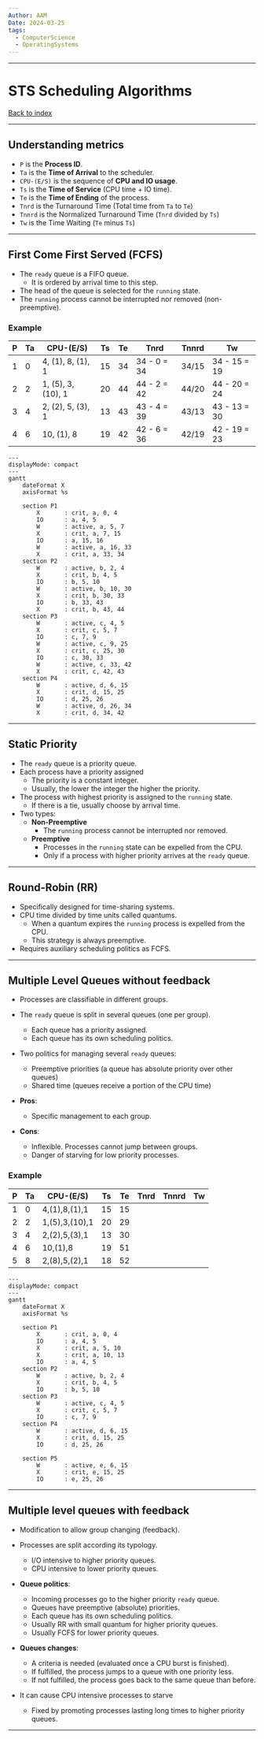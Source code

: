 ```yaml
---
Author: AAM
Date: 2024-03-25
tags:
  - ComputerScience
  - OperatingSystems
---
```

---
# STS Scheduling Algorithms

[Back to index](../OS.md)

---
## Understanding metrics

- `P` is the **Process ID**.
- `Ta` is the **Time of Arrival** to the scheduler.
- `CPU-(E/S)` is the sequence of **CPU and IO usage**.
- `Ts` is the **Time of Service** (CPU time + IO time).
- `Te` is the **Time of Ending** of the process.
- `Tnrd` is the Turnaround Time (Total time from `Ta` to `Te`)
- `Tnnrd` is the Normalized Turnaround Time (`Tnrd` divided by `Ts`)
- `Tw` is the Time Waiting (`Te` minus `Ts`)

---
## First Come First Served (FCFS)

- The `ready` queue is a FIFO queue.
	- It is ordered by arrival time to this step.
- The head of the queue is selected for the `running` state.
- The `running` process cannot be interrupted nor removed (non-preemptive).

### Example

| P   | Ta  | CPU-(E/S)          | Ts  | Te  | Tnrd        | Tnnrd | Tw           |
| --- | --- | ------------------ | --- | --- | ----------- | ----- | ------------ |
| 1   | 0   | 4, (1), 8, (1), 1  | 15  | 34  | 34 - 0 = 34 | 34/15 | 34 - 15 = 19 |
| 2   | 2   | 1, (5), 3, (10), 1 | 20  | 44  | 44 - 2 = 42 | 44/20 | 44 - 20 = 24 |
| 3   | 4   | 2, (2), 5, (3), 1  | 13  | 43  | 43 - 4 = 39 | 43/13 | 43 - 13 = 30 |
| 4   | 6   | 10, (1), 8         | 19  | 42  | 42 - 6 = 36 | 42/19 | 42 - 19 = 23 |
```mermaid
---
displayMode: compact
---
gantt
    dateFormat X
    axisFormat %s
    
    section P1
        X       : crit, a, 0, 4
        IO      : a, 4, 5
		W       : active, a, 5, 7
		X       : crit, a, 7, 15
		IO      : a, 15, 16
		W       : active, a, 16, 33
		X       : crit, a, 33, 34
    section P2
	    W       : active, b, 2, 4
	    X       : crit, b, 4, 5
	    IO      : b, 5, 10
	    W       : active, b, 10, 30
	    X       : crit, b, 30, 33
	    IO      : b, 33, 43
	    X       : crit, b, 43, 44
	section P3
		W       : active, c, 4, 5
		X       : crit, c, 5, 7
	    IO      : c, 7, 9
	    W       : active, c, 9, 25
	    X       : crit, c, 25, 30
	    IO      : c, 30, 33
	    W       : active, c, 33, 42
	    X       : crit, c, 42, 43
	section P4
		W       : active, d, 6, 15
		X       : crit, d, 15, 25
		IO      : d, 25, 26
		W       : active, d, 26, 34
		X       : crit, d, 34, 42

```

---
## Static Priority

- The `ready` queue is a priority queue.
- Each process have a priority assigned 
	- The priority is a constant integer.
	- Usually, the lower the integer the higher the priority.
- The process with highest priority is assigned to the `running` state.
	- If there is a tie, usually choose by arrival time.
- Two types:
	- **Non-Preemptive**
		- The `running` process cannot be interrupted nor removed.
	- **Preemptive**
		- Processes in the `running` state can be expelled from the CPU.
		- Only if a process with higher priority arrives at the `ready` queue.


---
## Round-Robin (RR)

- Specifically designed for time-sharing systems.
- CPU time divided by time units called quantums.
	- When a quantum expires the `running` process is expelled from the CPU.
	- This strategy is always preemptive.
- Requires auxiliary scheduling politics as FCFS.

---
## Multiple Level Queues without feedback

- Processes are classifiable in different groups.

- The `ready` queue is split in several queues (one per group).
	- Each queue has a priority assigned.
	- Each queue has its own scheduling politics.

- Two politics for managing several `ready` queues:
	- Preemptive priorities (a queue has absolute priority over other queues)
	- Shared time (queues receive a portion of the CPU time)

- **Pros**:
	- Specific management to each group.
- **Cons**:
	- Inflexible. Processes cannot jump between groups.
	- Danger of starving for low priority processes.


### Example

| P   | Ta  | CPU-(E/S)      | Ts  | Te  | Tnrd | Tnnrd | Tw  |
| --- | --- | -------------- | --- | --- | ---- | ----- | --- |
| 1   | 0   | 4,(1),8,(1),1  | 15  | 15  |      |       |     |
| 2   | 2   | 1,(5),3,(10),1 | 20  | 29  |      |       |     |
| 3   | 4   | 2,(2),5,(3),1  | 13  | 30  |      |       |     |
| 4   | 6   | 10,(1),8       | 19  | 51  |      |       |     |
| 5   | 8   | 2,(8),5,(2),1  | 18  | 52  |      |       |     |
```mermaid
---
displayMode: compact
---
gantt
    dateFormat X
    axisFormat %s
    
    section P1
        X       : crit, a, 0, 4
        IO      : a, 4, 5
		X       : crit, a, 5, 10
		X       : crit, a, 10, 13
		IO      : a, 4, 5
    section P2
	    W       : active, b, 2, 4
	    X       : crit, b, 4, 5
	    IO      : b, 5, 10
	section P3
		W       : active, c, 4, 5
		X       : crit, c, 5, 7
	    IO      : c, 7, 9
	section P4
		W       : active, d, 6, 15
		X       : crit, d, 15, 25
		IO      : d, 25, 26

	section P5
		W       : active, e, 6, 15
		X       : crit, e, 15, 25
		IO      : e, 25, 26

```

---
## Multiple level queues with feedback

- Modification to allow group changing (feedback).

- Processes are split according its typology.
	- I/O intensive to higher priority queues.
	- CPU intensive to lower priority queues.

- **Queue politics**:
	- Incoming processes go to the higher priority `ready` queue.
	- Queues have preemptive (absolute) priorities.
	- Each queue has its own scheduling politics.
	- Usually RR with small quantum for higher priority queues.
	- Usually FCFS for lower priority queues.

- **Queues changes**:
	- A criteria is needed (evaluated once a CPU burst is finished).
	- If fulfilled, the process jumps to a queue with one priority less.
	- If not fulfilled, the process goes back to the same queue than before.

- It can cause CPU intensive processes to starve
	- Fixed by promoting processes lasting long times to higher priority queues.

---